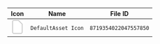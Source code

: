| Icon | Name | File ID |
| ---  | ---  | ---     |
| ![](DefaultAsset%20Icon.png) | `DefaultAsset Icon` | `8719354022047557850` |
